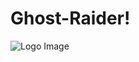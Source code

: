 # Ghost-Raider!
![Logo Image](https://user-images.githubusercontent.com/86346049/218314519-6443244d-6035-448d-b2fb-fbda25738953.png)
